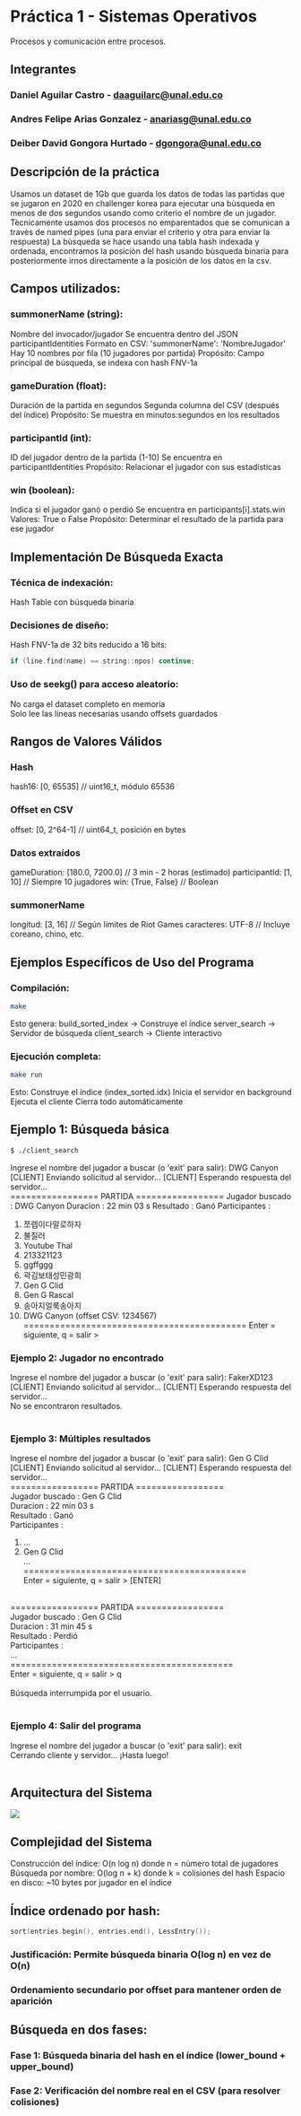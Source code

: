 # Práctica 1 - Sistemas Operativos

Procesos y comunicación entre procesos.</br>

## Integrantes

### Daniel Aguilar Castro - daaguilarc@unal.edu.co
### Andres Felipe Arias Gonzalez - anariasg@unal.edu.co
### Deiber David Gongora Hurtado - dgongora@unal.edu.co </br>

## Descripción de la práctica

Usamos un dataset de 1Gb que guarda los datos de todas las partidas que se jugaron en 2020 en challenger korea para ejecutar una bùsqueda en menos de dos segundos usando como criterio el nombre de un jugador. Tècnicamente usamos dos procesos no emparentados que se comunican a travès de named pipes (una para enviar el criterio y otra para enviar la respuesta) La bùsqueda se hace usando una tabla hash indexada y ordenada, encontramos la posiciòn del hash usando bùsqueda binaria para posteriormente irnos directamente a la posiciòn de los datos en la csv. </br>


## Campos utilizados:

### summonerName (string):

Nombre del invocador/jugador
Se encuentra dentro del JSON participantIdentities
Formato en CSV: 'summonerName': 'NombreJugador'
Hay 10 nombres por fila (10 jugadores por partida)
Propósito: Campo principal de búsqueda, se indexa con hash FNV-1a


### gameDuration (float):

Duración de la partida en segundos
Segunda columna del CSV (después del índice)
Propósito: Se muestra en minutos:segundos en los resultados


### participantId (int):

ID del jugador dentro de la partida (1-10)
Se encuentra en participantIdentities
Propósito: Relacionar el jugador con sus estadísticas


### win (boolean):

Indica si el jugador ganó o perdió
Se encuentra en participants[i].stats.win
Valores: True o False
Propósito: Determinar el resultado de la partida para ese jugador</br>

## Implementación De Búsqueda Exacta


### Técnica de indexación: 
Hash Table con búsqueda binaria

### Decisiones de diseño:
Hash FNV-1a de 32 bits reducido a 16 bits:

```cpp
if (line.find(name) == string::npos) continue;
```

### Uso de seekg() para acceso aleatorio:
No carga el dataset completo en memoria </br>
Solo lee las líneas necesarias usando offsets guardados


## Rangos de Valores Válidos

### Hash
hash16:           [0, 65535]        // uint16_t, módulo 65536

### Offset en CSV  
offset:           [0, 2^64-1]       // uint64_t, posición en bytes

### Datos extraídos
gameDuration:     [180.0, 7200.0]   // 3 min - 2 horas (estimado)
participantId:    [1, 10]           // Siempre 10 jugadores
win:              {True, False}     // Boolean

### summonerName
longitud:         [3, 16]           // Según límites de Riot Games
caracteres:       UTF-8             // Incluye coreano, chino, etc.</br>


## Ejemplos Específicos de Uso del Programa

### Compilación:

```bash
make 
```

Esto genera:
build_sorted_index → Construye el índice
server_search → Servidor de búsqueda
client_search → Cliente interactivo

### Ejecución completa:

```bash
make run
```

Esto:
Construye el índice (index_sorted.idx)
Inicia el servidor en background
Ejecuta el cliente
Cierra todo automáticamente

## Ejemplo 1: Búsqueda básica

```bash
$ ./client_search
```

Ingrese el nombre del jugador a buscar (o 'exit' para salir): DWG Canyon
</br>
[CLIENT] Enviando solicitud al servidor...
[CLIENT] Esperando respuesta del servidor...
</br>
================= PARTIDA =================
Jugador buscado : DWG Canyon
Duracion        : 22 min 03 s
Resultado       : Ganó
Participantes   :
  1. 쪼렙이다말로하자
  2. 불질러
  3. Youtube Thal
  4. 213321123
  5. ggffggg
  6. 곽김보태성민광희
  7. Gen G Clid
  8. Gen G Rascal
  9. 송아지얼룩송아지
  10. DWG Canyon
(offset CSV: 1234567)
===========================================
Enter = siguiente,  q = salir > </br>


### Ejemplo 2: Jugador no encontrado

Ingrese el nombre del jugador a buscar (o 'exit' para salir): FakerXD123
</br>
[CLIENT] Enviando solicitud al servidor...
[CLIENT] Esperando respuesta del servidor...
</br>
No se encontraron resultados.</br></br>

### Ejemplo 3: Múltiples resultados

Ingrese el nombre del jugador a buscar (o 'exit' para salir): Gen G Clid
</br>
[CLIENT] Enviando solicitud al servidor...
[CLIENT] Esperando respuesta del servidor...
</br>
================= PARTIDA =================</br>
Jugador buscado : Gen G Clid</br>
Duracion        : 22 min 03 s</br>
Resultado       : Ganó</br>
Participantes   :</br>
  1. ...</br>
  7. Gen G Clid</br>
  ...</br>
===========================================</br>
Enter = siguiente,  q = salir > [ENTER]</br>
</br>
================= PARTIDA =================</br>
Jugador buscado : Gen G Clid</br>
Duracion        : 31 min 45 s</br>
Resultado       : Perdió</br>
Participantes   :</br>
  ...</br>
===========================================</br>
Enter = siguiente,  q = salir > q</br>
</br>
Búsqueda interrumpida por el usuario. </br></br>

### Ejemplo 4: Salir del programa

Ingrese el nombre del jugador a buscar (o 'exit' para salir): exit
</br>
Cerrando cliente y servidor...
¡Hasta luego! </br></br>


## Arquitectura del Sistema
![](Driagram.png)

## Complejidad del Sistema

Construcción del índice: O(n log n) donde n = número total de jugadores
Búsqueda por nombre: O(log n + k) donde k = colisiones del hash
Espacio en disco: ~10 bytes por jugador en el índice

## Índice ordenado por hash:

```cpp
sort(entries.begin(), entries.end(), LessEntry());
```

### Justificación: Permite búsqueda binaria O(log n) en vez de O(n)

### Ordenamiento secundario por offset para mantener orden de aparición</br>

## Búsqueda en dos fases:

### Fase 1: Búsqueda binaria del hash en el índice (lower_bound + upper_bound)
### Fase 2: Verificación del nombre real en el CSV (para resolver colisiones)
